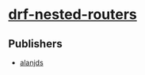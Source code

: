 # [drf-nested-routers](https://pypi.org/project/drf-nested-routers)



## Publishers
- [alanjds](https://pypi.org/user/alanjds)

